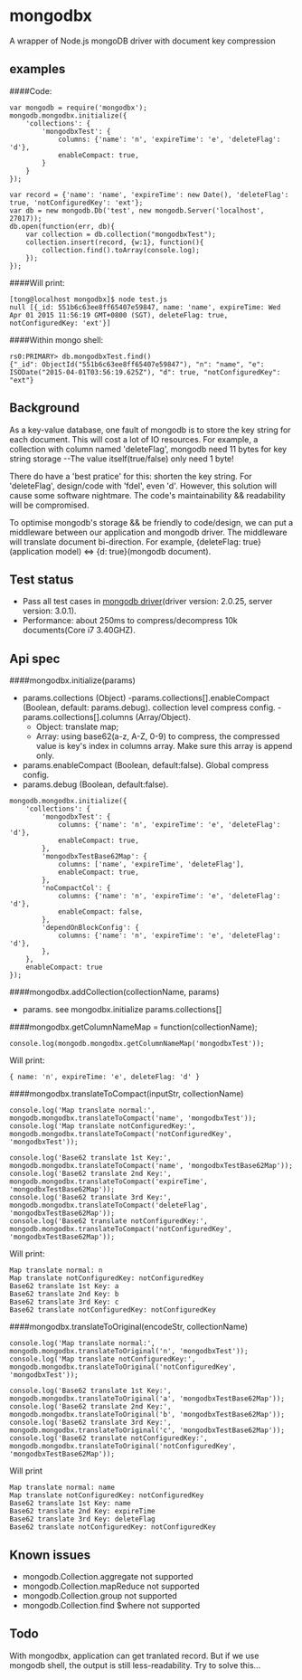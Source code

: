 # mongodbx
A wrapper of Node.js mongoDB driver with document key compression

## examples
####Code:
```
var mongodb = require('mongodbx');
mongodb.mongodbx.initialize({
    'collections': {
        'mongodbxTest': {
            columns: {'name': 'n', 'expireTime': 'e', 'deleteFlag': 'd'},
            enableCompact: true,
        }
    }
});

var record = {'name': 'name', 'expireTime': new Date(), 'deleteFlag': true, 'notConfiguredKey': 'ext'};
var db = new mongodb.Db('test', new mongodb.Server('localhost', 27017));
db.open(function(err, db){
    var collection = db.collection("mongodbxTest");
    collection.insert(record, {w:1}, function(){
        collection.find().toArray(console.log);
    });
});
```
####Will print:
```
[tong@localhost mongodbx]$ node test.js
null [{_id: 551b6c63ee8ff65407e59847, name: 'name', expireTime: Wed Apr 01 2015 11:56:19 GMT+0800 (SGT), deleteFlag: true, notConfiguredKey: 'ext'}]

```
####Within mongo shell:
```
rs0:PRIMARY> db.mongodbxTest.find()
{"_id": ObjectId("551b6c63ee8ff65407e59847"), "n": "name", "e": ISODate("2015-04-01T03:56:19.625Z"), "d": true, "notConfiguredKey": "ext"}
```

## Background
As a key-value database, one fault of mongodb is to store the key string for each document. This will cost a lot of IO resources. For example, a collection with column named 'deleteFlag', mongodb need 11 bytes for key string storage --The value itself(true/false) only need 1 byte!

There do have a 'best pratice' for this: shorten the key string. For 'deleteFlag', design/code with 'fdel', even 'd'. However, this solution will cause some software nightmare. The code's maintainability && readability will be compromised.

To optimise mongodb's storage && be friendly to code/design, we can put a middleware between our application and mongodb driver. The middleware will translate document bi-direction. For example, {deleteFlag: true}(application model) <=> {d: true}(mongodb document).

## Test status
* Pass all test cases in [mongodb driver](https://github.com/mongodb/node-mongodb-native.git)(driver version: 2.0.25, server version: 3.0.1).
* Performance: about 250ms to compress/decompress 10k documents(Core i7 3.40GHZ).

## Api spec
####mongodbx.initialize(params)
* params.collections (Object)
  -params.collections[].enableCompact (Boolean, default: params.debug). collection level compress config.
  -params.collections[].columns (Array/Object).
    * Object: translate map;
    * Array: using base62(a-z, A-Z, 0-9) to compress, the compressed value is key's index in columns array. Make sure this array is append only.
* params.enableCompact (Boolean, default:false). Global compress config.
* params.debug (Boolean, default:false).
```
mongodb.mongodbx.initialize({
    'collections': {
        'mongodbxTest': {
            columns: {'name': 'n', 'expireTime': 'e', 'deleteFlag': 'd'},
            enableCompact: true,
        },
        'mongodbxTestBase62Map': {
            columns: ['name', 'expireTime', 'deleteFlag'],
            enableCompact: true,
        },
        'noCompactCol': {
            columns: {'name': 'n', 'expireTime': 'e', 'deleteFlag': 'd'},
            enableCompact: false,
        },
        'dependOnBlockConfig': {
            columns: {'name': 'n', 'expireTime': 'e', 'deleteFlag': 'd'},
        },
    },
    enableCompact: true
});
```

####mongodbx.addCollection(collectionName, params)
* params. see mongodbx.initialize params.collections[]

####mongodbx.getColumnNameMap = function(collectionName);
```
console.log(mongodb.mongodbx.getColumnNameMap('mongodbxTest'));
```
Will print:
```
{ name: 'n', expireTime: 'e', deleteFlag: 'd' }
```

####mongodbx.translateToCompact(inputStr, collectionName)
```
console.log('Map translate normal:', mongodb.mongodbx.translateToCompact('name', 'mongodbxTest'));
console.log('Map translate notConfiguredKey:', mongodb.mongodbx.translateToCompact('notConfiguredKey', 'mongodbxTest'));

console.log('Base62 translate 1st Key:', mongodb.mongodbx.translateToCompact('name', 'mongodbxTestBase62Map'));
console.log('Base62 translate 2nd Key:', mongodb.mongodbx.translateToCompact('expireTime', 'mongodbxTestBase62Map'));
console.log('Base62 translate 3rd Key:', mongodb.mongodbx.translateToCompact('deleteFlag', 'mongodbxTestBase62Map'));
console.log('Base62 translate notConfiguredKey:', mongodb.mongodbx.translateToCompact('notConfiguredKey', 'mongodbxTestBase62Map'));
```
Will print:
```
Map translate normal: n
Map translate notConfiguredKey: notConfiguredKey
Base62 translate 1st Key: a
Base62 translate 2nd Key: b
Base62 translate 3rd Key: c
Base62 translate notConfiguredKey: notConfiguredKey
```

####mongodbx.translateToOriginal(encodeStr, collectionName)
```
console.log('Map translate normal:', mongodb.mongodbx.translateToOriginal('n', 'mongodbxTest'));
console.log('Map translate notConfiguredKey:', mongodb.mongodbx.translateToOriginal('notConfiguredKey', 'mongodbxTest'));

console.log('Base62 translate 1st Key:', mongodb.mongodbx.translateToOriginal('a', 'mongodbxTestBase62Map'));
console.log('Base62 translate 2nd Key:', mongodb.mongodbx.translateToOriginal('b', 'mongodbxTestBase62Map'));
console.log('Base62 translate 3rd Key:', mongodb.mongodbx.translateToOriginal('c', 'mongodbxTestBase62Map'));
console.log('Base62 translate notConfiguredKey:', mongodb.mongodbx.translateToOriginal('notConfiguredKey', 'mongodbxTestBase62Map'));
```
Will print
```
Map translate normal: name
Map translate notConfiguredKey: notConfiguredKey
Base62 translate 1st Key: name
Base62 translate 2nd Key: expireTime
Base62 translate 3rd Key: deleteFlag
Base62 translate notConfiguredKey: notConfiguredKey
```

## Known issues
* mongodb.Collection.aggregate not supported
* mongodb.Collection.mapReduce not supported
* mongodb.Collection.group not supported
* mongodb.Collection.find $where not supported

## Todo
With mongodbx, application can get tranlated record. But if we use mongodb shell, the output is still less-readability. Try to solve this...
